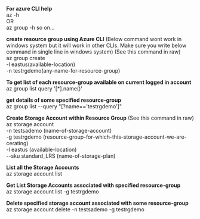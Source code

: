 **For azure CLI help** \
az -h \
OR \
az group -h so on... 

**create resource group using Azure CLI**  (Below command wont work in windows system but it will work in other CLIs. Make sure you write below command in single line in windows system) (See this command in raw) \
az group create \
-l eastus(available-location) \
-n testrgdemo(any-name-for-resource-group)

**To get list of each resource-group available on current logged in account** \
az group list query '[*].name()'

**get details of some specified resource-group** \
az group list --query "[?name=='testrgdemo']"

**Create Storage Account within Resource Group** (See this command in raw) \
az storage account \
-n testsademo (name-of-storage-account)\
-g testrgdemo (resource-group-for-which-this-storage-account-we-are-cerating) \
-l eastus (available-location) \
--sku standard_LRS (name-of-storage-plan)

**List all the Storage Accounts** \
az storage account list 

**Get List Storage Accounts associated with specified resource-group** \
az storage account list -g testrgdemo

**Delete specified storage account associated with some resource-group** \
az storage account delete -n testsademo -g testrgdemo
